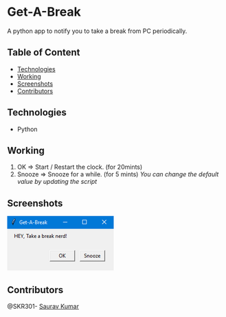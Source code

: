 # Get-A-Break
A python app to notify you to take a break from PC periodically.

  ## Table of Content
  - [Technologies](#technologies)
  - [Working](#working)
  - [Screenshots](#screenshots)
  - [Contributors](#contributors)
  
  ## Technologies
  - Python
  
  ## Working
  1. OK => Start / Restart the clock. (for 20mints)
  2. Snooze => Snooze for a while. (for 5 mints)
  *You can change the default value by updating the script*
  
  ## Screenshots
  ![AlertBox](https://github.com/SKR301/Get-A-Break/blob/main/Screenshot/alertBox.png)
  
  ## Contributors
  @SKR301- [Saurav Kumar](https://github.com/SKR301) <br />

